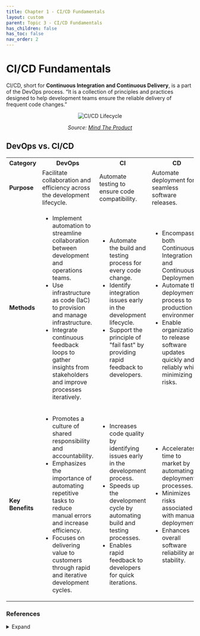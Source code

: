 ```yaml
---
title: Chapter 1 - CI/CD Fundamentals
layout: custom
parent: Topic 3 - CI/CD Fundamentals
has_children: false
has_toc: false
nav_order: 2
---
```


# CI/CD Fundamentals
<p>CI/CD, short for <strong>Continuous Integration and Continuous Delivery</strong>, is a part of the DevOps process. “It is a collection of principles and practices designed to help development teams ensure the reliable delivery of frequent code changes.”</p>

<div style="text-align: center;">
    <img src="https://www.mindtheproduct.com/wp-content/uploads/2015/12/409-images-for-snap-blog-postedit_image3-auto.png" alt="CI/CD Lifecycle" style="max-width: 50%; height: auto; margin: 0 auto;">
    <p><em>Source: <a href="http://www.mindtheproduct.com/what-the-hell-are-ci-cd-and-devops-a-cheatsheet-for-the-rest-of-us/">Mind The Product</a></em></p>

</div>

## DevOps vs. CI/CD
<!-- 
<style>
  table {
    width: 100%;
    border-collapse: collapse;
    border: 1px solid #ddd;
    margin-bottom: 20px;
  }
  th, td {
    padding: 15px;
    text-align: left;
    border-bottom: 1px solid #ddd;
    border-right: 1px solid #ddd;
  }
  th {
    background-color: #333;
    color: #fff;
  }
  th:last-child,
  td:last-child {
    border-right: none;
  }
  ul {
    list-style-type: disc;
    margin-top: 0;
    padding-left: 20px; /* Adjusted padding for the bullets */
  }
  ul li {
    margin-bottom: 5px;
  }
</style>
-->
<table>
  <tr>
    <th>Category</th>
    <th>DevOps</th>
    <th>CI</th>
    <th>CD</th>
  </tr>
  <tr>
    <td><strong>Purpose</strong></td>
    <td>Facilitate collaboration and efficiency across the development lifecycle.</td>
    <td>Automate testing to ensure code compatibility.</td>
    <td>Automate deployment for seamless software releases.</td>
  </tr>
  <tr>
    <td><strong>Methods</strong></td>
    <td>
      <ul>
        <li>Implement automation to streamline collaboration between development and operations teams.</li>
        <li>Use infrastructure as code (IaC) to provision and manage infrastructure.</li>
        <li>Integrate continuous feedback loops to gather insights from stakeholders and improve processes iteratively.</li>
      </ul>
    </td>
    <td>
      <ul>
        <li>Automate the build and testing process for every code change.</li>
        <li>Identify integration issues early in the development lifecycle.</li>
        <li>Support the principle of "fail fast" by providing rapid feedback to developers.</li>
      </ul>
    </td>
    <td>
      <ul>
        <li>Encompass both Continuous Integration and Continuous Deployment.</li>
        <li>Automate the deployment process to production environments.</li>
        <li>Enable organizations to release software updates quickly and reliably while minimizing risks.</li>
      </ul>
    </td>
  </tr>
  <tr>
    <td><strong>Key Benefits</strong></td>
    <td>
      <ul>
        <li>Promotes a culture of shared responsibility and accountability.</li>
        <li>Emphasizes the importance of automating repetitive tasks to reduce manual errors and increase efficiency.</li>
        <li>Focuses on delivering value to customers through rapid and iterative development cycles.</li>
      </ul>
    </td>
    <td>
      <ul>
        <li>Increases code quality by identifying issues early in the development process.</li>
        <li>Speeds up the development cycle by automating build and testing processes.</li>
        <li>Enables rapid feedback to developers for quick iterations.</li>
      </ul>
    </td>
    <td>
      <ul>
        <li>Accelerates time to market by automating deployment processes.</li>
        <li>Minimizes risks associated with manual deployments.</li>
        <li>Enhances overall software reliability and stability.</li>
      </ul>
    </td>
  </tr>
</table>

### References 
<details>
  <Summary>Expand</Summary>
    <b>1.</b> Ashtari, Hossein et al. “Key Differences between CI/CD and DevOps.” <i>Spiceworks</i>, <a href="http://www.spiceworks.com/tech/devops/articles/cicd-vs-devops/" target="_blank">www.spiceworks.com/tech/devops/articles/cicd-vs-devops/</a>. Accessed 20 Feb. 2024.<br>
    <b>2.</b> Ferringer, Megan. “Here’s the Difference between CI/CD and Devops-and How They Work Together to Drive Innovation.” <i>Navisite</i>, 2 Mar. 2023, <a href="http://www.navisite.com/blog/insights/ci-cd-vs-devops/" target="_blank">www.navisite.com/blog/insights/ci-cd-vs-devops/</a>.<br>
    <b>3.</b> “What the Hell Are CI/CD and DevOps? A Cheatsheet for the Rest of Us.” <i>Mind the Product</i>, <a href="http://www.mindtheproduct.com/what-the-hell-are-ci-cd-and-devops-a-cheatsheet-for-the-rest-of-us/" target="_blank">www.mindtheproduct.com/what-the-hell-are-ci-cd-and-devops-a-cheatsheet-for-the-rest-of-us/</a>. Accessed 20 Feb. 2024.<br>
    <b>4.</b> “The IDEAL & Practical CI / CD Pipeline - Concepts Overview.” <i>YouTube</i>, 17 Feb. 2022, <a href="https://www.youtube.com/watch?v=OPwU3UWCxhw" target="_blank">www.youtube.com/watch?v=OPwU3UWCxhw</a>.<br>
    <b>5.</b> Morg, Brad. “How to Design a Modern CI/CD Pipeline.” <i>YouTube</i>, 17 Oct. 2023, <a href="https://www.youtube.com/watch?v=KnSBNd3b0qI" target="_blank">www.youtube.com/watch?v=KnSBNd3b0qI</a>.<br>
    <b>6.</b> Morg, Brad. “How to Design a Deployment Pipeline (GitOps).” <i>YouTube</i>, 30 Oct. 2023, <a href="https://www.youtube.com/watch?v=pJ9f7w4AxtU" target="_blank">www.youtube.com/watch?v=pJ9f7w4AxtU</a>.<br>
</details>
